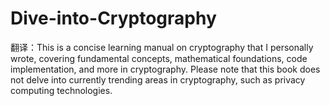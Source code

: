 # Dive-into-Cryptography
翻译：This is a concise learning manual on cryptography that I personally wrote, covering fundamental concepts, mathematical foundations, code implementation, and more in cryptography. Please note that this book does not delve into currently trending areas in cryptography, such as privacy computing technologies.
